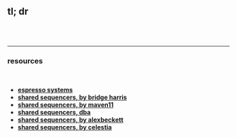 ## tl; dr

<br>



<br>

---

### resources

<br>


* **[espresso systems](https://docs.espressosys.com/sequencer/espresso-sequencer-architecture/readme)**
* **[shared sequencers, by bridge harris](https://bridgeharris.substack.com/p/a-primer-on-shared-sequencers)**
* **[shared sequencers, by maven11](https://maven11.substack.com/p/the-shared-sequencer)**
* **[shared sequencers, dba](https://dba.mirror.xyz/NTg5FSq1o_YiL_KJrKBOsOkyeiNUPobvZUrLBGceagg)**
* **[shared sequencers, by alexbeckett](https://www.alexbeckett.xyz/uniting-rollups-with-shared-sequencers/)**
* **[shared sequencers, by celestia](https://forum.celestia.org/t/sharing-a-sequencer-set-by-separating-execution-from-aggregation/702)**
